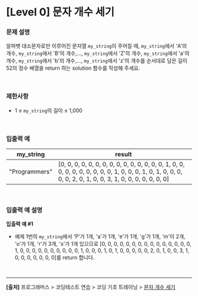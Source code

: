 # [Level 0] 문자 개수 세기

### 문제 설명
알파벳 대소문자로만 이루어진 문자열 `my_string`이 주어질 때, `my_string`에서 'A'의 개수, `my_string`에서 'B'의 개수,..., `my_string`에서 'Z'의 개수, `my_string`에서 'a'의 개수, `my_string`에서 'b'의 개수,..., `my_string`에서 'z'의 개수를 순서대로 담은 길이 52의 정수 배열을 return 하는 solution 함수를 작성해 주세요.

<br>

### 제한사항
* 1 ≤ `my_string`의 길이 ≤ 1,000

<br>

### 입출력 예
|my_string|result|
|---------|------|
|"Programmers"|[0, 0, 0, 0, 0, 0, 0, 0, 0, 0, 0, 0, 0, 0, 0, 1, 0, 0, 0, 0, 0, 0, 0, 0, 0, 0, 1, 0, 0, 0, 1, 0, 1, 0, 0, 0, 0, 0, 2, 0, 1, 0, 0, 3, 1, 0, 0, 0, 0, 0, 0, 0]|

<br>

### 입출력 예 설명
**입출력 예 #1**
* 예제 1번의 `my_string`에서 'P'가 1개, 'a'가 1개, 'e'가 1개, 'g'가 1개, 'm'이 2개, 'o'가 1개, 'r'가 3개, 's'가 1개 있으므로 [0, 0, 0, 0, 0, 0, 0, 0, 0, 0, 0, 0, 0, 0, 0, 1, 0, 0, 0, 0, 0, 0, 0, 0, 0, 0, 1, 0, 0, 0, 1, 0, 1, 0, 0, 0, 0, 0, 2, 0, 1, 0, 0, 3, 1, 0, 0, 0, 0, 0, 0, 0]를 return 합니다.

<br>

---
**[출처]** 프로그래머스 > 코딩테스트 연습 > 코딩 기초 트레이닝 > [문자 개수 세기](https://school.programmers.co.kr/learn/courses/30/lessons/181902)